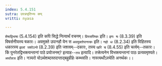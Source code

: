 ```yaml
---
index: 5.4.151
sutra: उरःप्रभृतिभ्यः कप्
vritti: nyasa

---
```

`शेषाद्विभाषा` (5.4.154) इति कपि सिद्धे नित्यार्थं वचनम्। `प्रियसपिष्कः` इति। `इणः षः` (8.3.39) इति विषर्सनीयस्य षकारः। अवमुक्ते उपानहौ येन स `अवमुक्तोपानत्कः` इति। `नहो धः` (8.2.34) इति विहितस्य धकारस्य `झलां जशोऽन्ते` (8.2.39) इति जश्त्वम्--दकारः, तस्य `खरि च` (8.4.55) इति चर्त्वम्--तकारः।
किं पुनरेतद्विभक्त्यन्तानां पाठे प्रयोजनम्? इत्याह--`तत्र` इत्यादि। तत्त्रेत्यनेन विभक्त्यन्तानां पाठः प्रत्यवमृश्यते।
`अर्थान्नञः` इति। नञ्परो योऽर्थशब्दस्तदन्ताद्बहुव्रीहेः कब्भवति। नास्त्यर्थोऽस्येति अनर्थकः।।